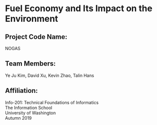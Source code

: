 # Fuel Economy and Its Impact on the Environment

## Project Code Name:
NOGAS

## Team Members:
Ye Ju Kim, David Xu, Kevin Zhao, Talin Hans


## Affiliation:
Info-201: Technical Foundations of Informatics                               
The Information School                        
University of Washington            
Autumn 2019                                   
